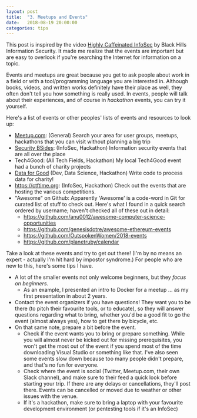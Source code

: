 ```yaml
---
layout: post
title:  "3. Meetups and Events"
date:   2018-08-19 20:00:00
categories: tips
---
```


This post is inspired by the video [Highly Caffeinated InfoSec](https://youtu.be/NlbROZvlM_I) by Black Hills Information Security. It made me realize that the events are important but are easy to overlook if you're searching the Internet for information on a topic.

Events and meetups are great because you get to ask people about work in a field or with a tool/programming language you are interested in. Although books, videos, and written works definitely have their place as well, they often don't tell you how something is really used. In events, people will talk about their experiences, and of course in *hackathon* events, you can try it yourself.

Here's a list of events or other peoples' lists of events and resources to look up:

* [Meetup.com](https://www.meetup.com): (General) Search your area for user groups, meetups, hackathons that you can visit without planning a big trip
* [Security BSides](http://www.securitybsides.com): (InfoSec, Hackathon) Information security events that are all over the place
* Tech4Good: (All Tech Fields, Hackathon) My local Tech4Good event had a bunch of charity projects
* [Data for Good](https://dataforgood.ca/) (Dev, Data Science, Hackathon) Write code to process data for charity!
* <https://ctftime.org>: (InfoSec, Hackathon) Check out the events that are hosting the various competitions.
* "Awesome" on Github: Apparently 'Awesome' is a code-word in Git for curated list of stuff to check out. Here's what I found in a quick search ordered by username; haven't checked all of these out in detail:
  - <https://github.com/anu0012/awesome-computer-science-opportunities>
  - <https://github.com/genesisdotre/awesome-ethereum-events>
  - <https://github.com/OutspokenWomen/2018-events>
  - <https://github.com/planetruby/calendar>

Take a look at these events and try to get out there! (I'm by no means an expert - actually I'm hit hard by impostor syndrome.) For people who are new to this, here's some tips I have.

* A lot of the smaller events not only welcome beginners, but they *focus on beginners*.
  - As an example, I presented an intro to Docker for a meetup ... as my first presentation in about 2 years.
* Contact the event organizers if you have questions! They want you to be there (to pitch their favourite tools, or to educate), so they will answer questions regarding what to bring, whether you'd be a good fit to go the event (almost always yes), how to get there by bicycle, etc.
* On that same note, prepare a bit before the event.
  - Check if the event wants you to bring or prepare something. While you will almost never be kicked out for missing prerequisites, you won't get the most out of the event if you spend most of the time downloading Visual Studio or something like that. I've also seen some events slow down because too many people didn't prepare, and that's no fun for everyone.
  - Check where the event is social (Twitter, Meetup.com, their own Slack channel), and make sure to their feed a quick look before starting your trip. If there are any delays or cancellations, they'll post there. Events can be cancelled or moved due to weather or other issues with the venue.
  - If it's a hackathon, make sure to bring a laptop with your favourite development environment (or pentesting tools if it's an InfoSec)

